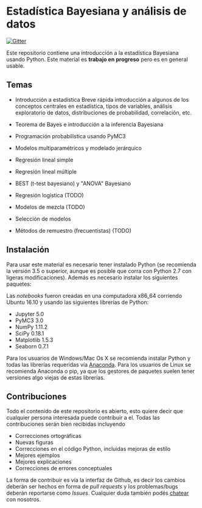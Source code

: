 # Estadística Bayesiana y análisis de datos


[![Gitter](https://badges.gitter.im/Join%20Chat.svg)](https://gitter.im/an%C3%A1lisis_bayesiano_de_datos/Lobby?utm_source=badge&utm_medium=badge&utm_campaign=pr-badge&utm_content=badge)


Este repositorio contiene una introducción a la estadística Bayesiana usando Python. Este material es **trabajo en progreso** pero es en general usable.

## Temas

* Introducción a estadística
    Breve rápida introducción a algunos de los conceptos centrales en estadística, tipos de variables, análisis exploratorio de datos, distribuciones de probabilidad, correlación, etc.
* Teorema de Bayes e introducción a la inferencia Bayesiana
    
* Programación probabilística usando PyMC3
* Modelos multiparamétricos y modelado jerárquico
* Regresión lineal simple
* Regresión lineal múltiple
* BEST (t-test bayesiano) y "ANOVA" Bayesiano
* Regresión logística (TODO)
* Modelos de mezcla (TODO)
* Selección de modelos
* Métodos de remuestro (frecuentistas) (TODO)

  
## Instalación
Para usar este material es necesario tener instalado Python (se recomienda la versión 3.5 o superior, aunque es posible que corra con Python 2.7 con ligeras modificaciones). Además es necesario instalar los siguientes paquetes:

Las _notebooks_ fueron creadas en una computadora x86_64 corriendo Ubuntu 16.10 y usando las siguientes librerías de Python:

* Jupyter 5.0
* PyMC3 3.0
* NumPy 1.11.2
* SciPy 0.18.1
* Matplotlib 1.5.3
* Seaborn 0.7.1


Para los usuarios de Windows/Mac Os X se recomienda instalar Python y todas las librerías requeridas vía [Anaconda](https://www.continuum.io/downloads). Para los usuarios de Linux se recomienda Anaconda o pip, ya que los gestores de paquetes suelen tener versiones algo viejas de estas librerías.


## Contribuciones
Todo el contenido de este repositorio es abierto, esto quiere decir que cualquier persona interesada puede contribuir a el. Todas las contribuciones serán bien recibidas incluyendo

* Correcciones ortográficas
* Nuevas figuras
* Correcciones en el código Python, incluidas mejoras de estilo
* Mejores ejemplos
* Mejores explicaciones 
* Correcciones de errores conceptuales

La forma de contribuir es vía la interfaz de Github, es decir los cambios deberán ser hechos en forma de _pull requests_ y los problemas/bugs deberán reportarse como _Issues_. Cualquier duda también podés [chatear](https://gitter.im/an%C3%A1lisis_bayesiano_de_datos/Lobby) con nosotros.
